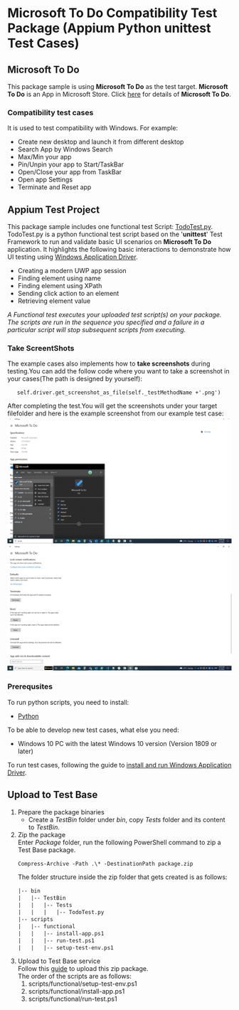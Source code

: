 # Microsoft To Do Compatibility Test Package (Appium Python unittest Test Cases)
## Microsoft To Do
This package sample is using **Microsoft To Do** as the test target. **Microsoft To Do** is an App in Microsoft Store. Click [here](https://apps.microsoft.com/store/detail/microsoft-to-do-lists-tasks-reminders/9NBLGGH5R558) for details of **Microsoft To Do**.

### Compatibility test cases
It is used to test compatibility with Windows. For example:
- Create new desktop and launch it from different desktop
- Search App by Windows Search
- Max/Min your app
- Pin/Unpin your app to Start/TaskBar
- Open/Close your app from TaskBar
- Open app Settings
- Terminate and Reset app

## Appium Test Project
This package sample includes one functional test Script: [TodoTest.py](./Tests). TodoTest.py is a python functional test script based on the '**unittest**' Test Framework to run and validate basic UI scenarios on **Microsoft To Do** application. It highlights the following basic interactions to demonstrate how UI testing using [Windows Application Driver](https://github.com/Microsoft/WinAppDriver).
- Creating a modern UWP app session
- Finding element using name
- Finding element using XPath
- Sending click action to an element
- Retrieving element value

*A Functional test executes your uploaded test script(s) on your package. The scripts are run in the sequence you specified and a failure in a particular script will stop subsequent scripts from executing.*

### Take ScreentShots
The example cases also implements how to **take screenshots** during testing.You can add the follow code where you want to take a screenshot in your cases(The path is designed by yourself):
```
   self.driver.get_screenshot_as_file(self._testMethodName +'.png')
```
After completing the test.You will get the screenshots under your target filefolder and here is the example screenshot from our example test case:
![Todopin](.\Tests\test_todopin.png)
![TodoTerm](.\Tests\test_todoterm.png)
### Prerequsites
To run python scripts, you need to install:
- [Python](https://www.python.org/downloads/)

To be able to develop new test cases, what else you need:
- Windows 10 PC with the latest Windows 10 version (Version 1809 or later)

To run test cases, following the guide to [install and run Windows Application Driver](https://github.com/microsoft/WinAppDriver/blob/master/README.md#installing-and-running-windows-application-driver).

## Upload to Test Base
1. Prepare the package binaries
   - Create a *TestBin* folder under *bin*, copy *Tests* folder and its content to *TestBin*.
2. Zip the package  
   Enter *Package* folder, run the following PowerShell command to zip a Test Base package. 
    ```
    Compress-Archive -Path .\* -DestinationPath package.zip
    ```  
   The folder structure inside the zip folder that gets created is as follows:  
    ```
    |-- bin
    |   |-- TestBin 
    |   |   |-- Tests
    |   |   |   |-- TodoTest.py
    |-- scripts
    |   |-- functional
    |   |   |-- install-app.ps1
    |   |   |-- run-test.ps1
    |   |   |-- setup-test-env.ps1
    ```
3. Upload to Test Base service  
Follow this [guide](https://docs.microsoft.com/en-us/microsoft-365/test-base/uploadapplication?view=o365-worldwide) to upload this zip package.  
The order of the scripts are as follows:
    1. scripts/functional/setup-test-env.ps1
    1. scripts/functional/install-app.ps1
    1. scripts/functional/run-test.ps1
